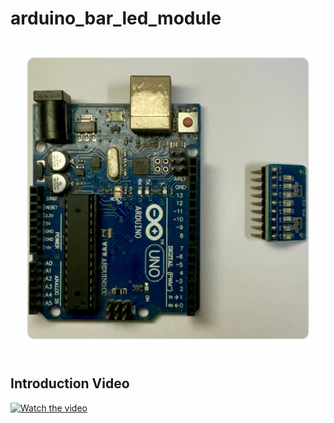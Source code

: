 # arduino_bar_led_module
![Logo](Arduino%20Led.png)

## Introduction Video
[![Watch the video](https://youtu.be/UFIQx77ky4c?si=unWk9NZG2UsPJK_0/maxresdefault.jpg)](https://youtu.be/UFIQx77ky4c?si=unWk9NZG2UsPJK_0)
